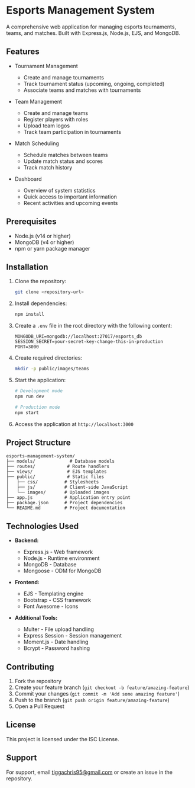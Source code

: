 # Esports Management System

A comprehensive web application for managing esports tournaments, teams, and matches. Built with Express.js, Node.js, EJS, and MongoDB.

## Features

- Tournament Management
  - Create and manage tournaments
  - Track tournament status (upcoming, ongoing, completed)
  - Associate teams and matches with tournaments

- Team Management
  - Create and manage teams
  - Register players with roles
  - Upload team logos
  - Track team participation in tournaments

- Match Scheduling
  - Schedule matches between teams
  - Update match status and scores
  - Track match history

- Dashboard
  - Overview of system statistics
  - Quick access to important information
  - Recent activities and upcoming events

## Prerequisites

- Node.js (v14 or higher)
- MongoDB (v4 or higher)
- npm or yarn package manager

## Installation

1. Clone the repository:
   ```bash
   git clone <repository-url>
   ```

2. Install dependencies:
   ```bash
   npm install
   ```

3. Create a `.env` file in the root directory with the following content:
   ```
   MONGODB_URI=mongodb://localhost:27017/esports_db
   SESSION_SECRET=your-secret-key-change-this-in-production
   PORT=3000
   ```

4. Create required directories:
   ```bash
   mkdir -p public/images/teams
   ```

5. Start the application:
   ```bash
   # Development mode
   npm run dev

   # Production mode
   npm start
   ```

6. Access the application at `http://localhost:3000`

## Project Structure

```
esports-management-system/
├── models/             # Database models
├── routes/            # Route handlers
├── views/             # EJS templates
├── public/            # Static files
│   ├── css/          # Stylesheets
│   ├── js/           # Client-side JavaScript
│   └── images/       # Uploaded images
├── app.js            # Application entry point
├── package.json      # Project dependencies
└── README.md         # Project documentation
```

## Technologies Used

- **Backend:**
  - Express.js - Web framework
  - Node.js - Runtime environment
  - MongoDB - Database
  - Mongoose - ODM for MongoDB

- **Frontend:**
  - EJS - Templating engine
  - Bootstrap - CSS framework
  - Font Awesome - Icons

- **Additional Tools:**
  - Multer - File upload handling
  - Express Session - Session management
  - Moment.js - Date handling
  - Bcrypt - Password hashing

## Contributing

1. Fork the repository
2. Create your feature branch (`git checkout -b feature/amazing-feature`)
3. Commit your changes (`git commit -m 'Add some amazing feature'`)
4. Push to the branch (`git push origin feature/amazing-feature`)
5. Open a Pull Request

## License

This project is licensed under the ISC License.

## Support

For support, email [tiggachris95@gmail.com](mailto:tiggachris95@gmail.com) or create an issue in the repository.
